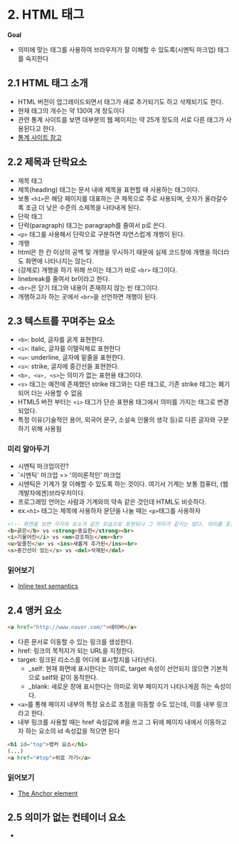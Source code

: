 # 2. HTML 태그
**Goal**
* 의미에 맞는 태그를 사용하여 브라우저가 잘 이해할 수 있도록(시멘틱 마크업) 태그를 숙지한다

## 2.1 HTML 태그 소개
* HTML 버전이 업그레이드되면서 태그가 새로 추가되기도 하고 삭제되기도 한다.
 * 현재 태그의 개수는 약 130여 개 정도이다
* 관련 통계 사이트를 보면 대부분의 웹 페이지는 약 25개 정도의 서로 다른 태그가 사용된다고 한다.
 * [통계 사이트 참고](https://www.advancedwebranking.com/seo/html-study/#overview)


## 2.2 제목과 단락요소
* 제목 태그
 * 제목(heading) 태그는 문서 내에 제목을 표현할 때 사용하는 태그이다.
 * 보통 ```<h1>```은 해당 페이지를 대표하는 큰 제목으로 주로 사용되며, 숫자가 올라갈수록 조금 더 낮은 수준의 소제목을 나타내게 된다.
* 단락 태그
 * 단락(paragraph) 태그는 paragraph를 줄여서 p로 쓴다.
 * ```<p>``` 태그를 사용해서 단락으로 구분하면 자연스럽게 개행이 된다.
* 개행
 * html은 한 칸 이상의 공백 및 개행을 무시하기 때문에 실제 코드창에 개행을 하더라도 화면에 나타나지는 않는다.
 * (강제로) 개행을 하기 위해 쓰이는 태그가 바로 ```<br>``` 태그이다.
 * linebreak를 줄여서 br이라고 한다.
 * ```<br>```은 닫기 태그와 내용이 존재하지 않는 빈 태그이다.
 * 개행하고자 하는 곳에서 ```<br>```을 선언하면 개행이 된다.

## 2.3 텍스트를 꾸며주는 요소
* ```<b>```: bold, 글자를 굵게 표현한다.
* ```<i>```: italic, 글자를 이탤릭체로 표현한다
* ```<u>```: underline, 글자에 밑줄을 표현한다.
* ```<s>```: strike, 글자에 중간선을 표현한다.
* ```<b>, <u>, <s>```는 의미가 없는 표현용 태그이다.
 * ```<s>``` 태그는 예전에 존재했던 strike 태그와는 다른 태그로, 기존 strike 태그는 폐기되어 더는 사용할 수 없음
* HTML5 버전 부터는 ```<i>``` 태그가 단순 표현용 태그에서 의미를 가지는 태그로 변경되었다.
 * 특정 이유(기술적인 용어, 외국어 문구, 소설속 인물의 생각 등)로 다른 글자와 구분하기 위해 사용됨

### 미리 알아두기
* 시멘틱 마크업이란?
 * '시멘틱' 마크업 => '의미론적인' 마크업
 * 시멘틱은 기계가 잘 이해할 수 있도록 하는 것이다. 여기서 기계는 보통 컴퓨터, (웹 개발자에겐)브라우저이다.
 * 프로그래밍 언어는 사람과 기계와의 약속 같은 것인데 HTML도 비슷하다.
  * ex.```<h1>``` 태그는 제목에 사용하자 문단을 나눌 때는 ```<p>```태그를 사용하자

```html
<!-- 화면을 보면 각각의 요소가 같은 모습으로 표현되나 그 의미가 같지는 않다. 의미를 포함할 때는 용도에 맞는 의미를 가진 우측의 태그를 사용하는 게 적절하고 시멘틱한 마크업이다. -->
<b>굵은</b> vs <strong>중요한</strong><br>
<i>기울어진</i> vs <em>강조하는</em><br>
<u>밑줄친</u> vs <ins>새롭게 추가된</ins><br>
<s>중간선이 있는</s> vs <del>삭제된</del> 
```

### 읽어보기
* [Inline text semantics](https://developer.mozilla.org/en-US/docs/Web/HTML/Element#inline_text_semantics)

## 2.4 앵커 요소
```html
<a href="http://www.naver.com/">네이버</a>
```
* 다른 문서로 이동할 수 있는 링크를 생성한다.
* href: 링크의 목적지가 되는 URL을 지정한다.
* target: 링크된 리소스를 어디에 표시할지를 나타낸다.
  * _self: 현재 화면에 표시한다는 의미로, target 속성이 선언되지 않으면 기본적으로 self와 같이 동작한다.
  * _blank: 새로운 창에 표시한다는 의미로 외부 페이지가 나타나게끔 하는 속성이다.
* ```<a>```를 통해 페이지 내부의 특정 요소로 초점을 이동할 수도 있는데, 이를 내부 링크라고 한다.
* 내부 링크를 사용할 때는 href 속성값에 #을 쓰고 그 뒤에 페이지 내에서 이동하고자 하는 요소의 id 속성값을 적으면 된다

```html
<h1 id="top">앵커 요소</h1>
(...)
<a href="#top">위로 가기</a>
```

### 읽어보기
* [The Anchor element](https://developer.mozilla.org/en-US/docs/Web/HTML/Element/a)

## 2.5 의미가 없는 컨테이너 요소
* 